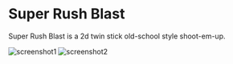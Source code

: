 # Super Rush Blast

Super Rush Blast is a 2d twin stick old-school style shoot-em-up.

![screenshot1](https://lh3.googleusercontent.com/P3zgvD644_a06mTpZO-yf0KzzpF44XYPY6fCXH1N9FB4zrycjNKjjLmhifluzYc1TCqu)
![screenshot2](https://lh3.googleusercontent.com/xj1T9Fs-9x-gFICZuB7s5io_rkWL4JzmPaacQixPLRrOfqMTNR-Z_6X0UuDV9T8XJaQ)
